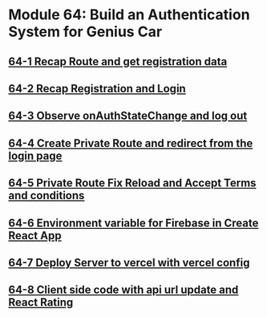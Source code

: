# Module 64: Build an Authentication System for Genius Car

## [64-1 Recap Route and get registration data](./my-app/64-1%20Recap%20Route%20and%20get%20registration%20data/)

## [64-2 Recap Registration and Login](./my-app/64-2%20Recap%20Registration%20and%20Login/)

## [64-3 Observe onAuthStateChange and log out](./my-app/64-3%20Observe%20onAuthStateChange%20and%20log%20out/)

## [64-4 Create Private Route and redirect from the login page](./my-app/64-4%20Create%20Private%20Route%20and%20redirect%20from%20the%20login%20page/)

## [64-5 Private Route Fix Reload and Accept Terms and conditions](./my-app/64-5%20Private%20Route%20Fix%20Reload%20and%20Accept%20Terms%20and%20conditions/)

## [64-6 Environment variable for Firebase in Create React App](./my-app/64-6%20Environment%20variable%20for%20Firebase%20in%20Create%20React%20App/)

## [64-7 Deploy Server to vercel with vercel config](./my-app/64-7%20Deploy%20Server%20to%20vercel%20with%20vercel%20config/)

## [64-8 Client side code with api url update and React Rating](./my-app/64-8%20Client%20side%20code%20with%20api%20url%20update%20and%20React%20Rating/)
